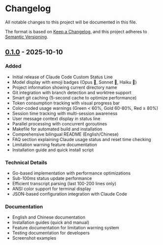 # Changelog

All notable changes to this project will be documented in this file.

The format is based on [Keep a Changelog](https://keepachangelog.com/en/1.0.0/),
and this project adheres to [Semantic Versioning](https://semver.org/spec/v2.0.0.html).

## [0.1.0] - 2025-10-10

### Added
- Initial release of Claude Code Custom Status Line
- Model display with emoji badges (Opus 💛, Sonnet 💠, Haiku 🌸)
- Project information showing current directory name
- Git integration with branch detection and worktree support
- Smart git caching (5-second cache to optimize performance)
- Token consumption tracking with visual progress bar
- Color-coded usage warnings (Green < 60%, Gold 60-80%, Red ≥ 80%)
- Session time tracking with multi-session awareness
- User message context display in status line
- Parallel processing with concurrent goroutines
- Makefile for automated build and installation
- Comprehensive bilingual README (English/Chinese)
- FAQ section explaining Claude usage status and reset time checking
- Limitation warning feature documentation
- Installation guide and quick install script

### Technical Details
- Go-based implementation with performance optimizations
- Sub-100ms status update performance
- Efficient transcript parsing (last 100-200 lines only)
- ANSI color support for terminal display
- JSON-based configuration integration with Claude Code

### Documentation
- English and Chinese documentation
- Installation guides (quick and manual)
- Feature documentation for limitation warning system
- Testing documentation for developers
- Screenshot examples

[0.1.0]: https://github.com/yourusername/claude-code-omystatusline/releases/tag/v0.1.0
